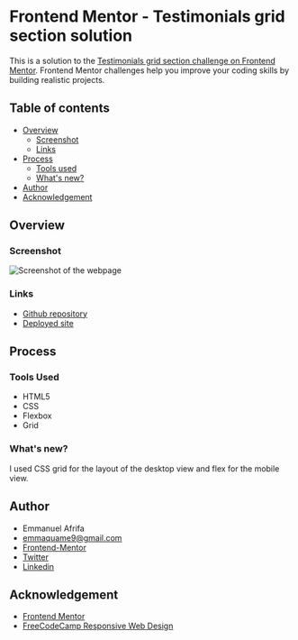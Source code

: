 # Frontend Mentor - Testimonials grid section solution

This is a solution to the [Testimonials grid section challenge on Frontend Mentor](https://www.frontendmentor.io/challenges/testimonials-grid-section-Nnw6J7Un7). Frontend Mentor challenges help you improve your coding skills by building realistic projects. 

## Table of contents
- [Overview](#overview)
    - [Screenshot](#screenshot)
    - [Links](#links)
- [Process](#process)
    - [Tools used](#tools-used)
    - [What's new?](#whats-new)
- [Author](#author)
- [Acknowledgement](#acknowledgement)


## Overview
### Screenshot
![Screenshot of the webpage](./images/Web%20capture_8-5-2023_213036_127.0.0.1.jpeg)

### Links
- [Github repository](https://github.com/Emmanuel-Afrifa/testimonial-grid-section)
- [Deployed site](https://testimonial-grid-frontend.netlify.app/)

## Process
### Tools Used
- HTML5
- CSS
- Flexbox
- Grid

### What's new?
I used CSS grid for the layout of the desktop view and flex for the mobile view.

## Author
- Emmanuel Afrifa
- [emmaquame9@gmail.com](mailto:emmaquame9@gmail.com)
- [Frontend-Mentor](https://www.frontendmentor.io/profile/Emmanuel-Afrifa)
- [Twitter](https://twitter.com/Emma33712365)
- [Linkedin](https://www.linkedin.com/in/emmanuel-afrifa-840674214/)

## Acknowledgement
- [Frontend Mentor](https://www.frontendmentor.io/)
- [FreeCodeCamp Responsive Web Design](https://www.freecodecamp.org/learn/responsive-web-design/)
